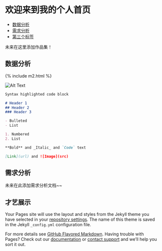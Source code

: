 # 欢迎来到我的个人首页


- [数据分析](#数据分析)
- [需求分析](#需求分析)
- [第三个标签](#才艺展示)


未来在这里添加作品集！


## 数据分析


{% include m2.html %}


![Alt Text](https://share.getcloudapp.com/DOuDqy7X)


```markdown
Syntax highlighted code block

# Header 1
## Header 2
### Header 3

- Bulleted
- List

1. Numbered
2. List

**Bold** and _Italic_ and `Code` text

[Link](url) and ![Image](src)
```



## 需求分析

未来在此添加需求分析文档~~
## 才艺展示
Your Pages site will use the layout and styles from the Jekyll theme you have selected in your [repository settings](https://github.com/JuniorChi/myblog.github.io/settings/pages). The name of this theme is saved in the Jekyll `_config.yml` configuration file.


For more details see [GitHub Flavored Markdown](https://guides.github.com/features/mastering-markdown/).
Having trouble with Pages? Check out our [documentation](https://docs.github.com/categories/github-pages-basics/) or [contact support](https://support.github.com/contact) and we’ll help you sort it out.

